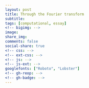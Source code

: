 ```yaml
---
layout: post
title: Through the Fourier transform
subtitle:
tags: [computational, essay]
<!-- bigimg: -->
image:
share_img:
comments: false
social-share: true
<!-- css: -->
<!-- ext-css: -->
<!-- js: -->
<!-- js-ext: -->
googlefonts: ["Roboto", "Lobster"]
<!-- gh-reop: -->
<!-- gh-badge: -->
---
```


